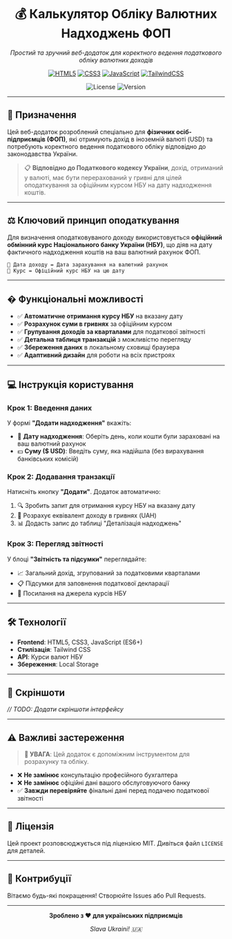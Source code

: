 <div align="center">

# 💰 Калькулятор Обліку Валютних Надходжень ФОП

*Простий та зручний веб-додаток для коректного ведення податкового обліку валютних доходів*

[![HTML5](https://img.shields.io/badge/HTML5-E34F26?style=for-the-badge&logo=html5&logoColor=white)](https://developer.mozilla.org/en-US/docs/Web/HTML)
[![CSS3](https://img.shields.io/badge/CSS3-1572B6?style=for-the-badge&logo=css3&logoColor=white)](https://developer.mozilla.org/en-US/docs/Web/CSS)
[![JavaScript](https://img.shields.io/badge/JavaScript-F7DF1E?style=for-the-badge&logo=javascript&logoColor=black)](https://developer.mozilla.org/en-US/docs/Web/JavaScript)
[![TailwindCSS](https://img.shields.io/badge/Tailwind_CSS-38B2AC?style=for-the-badge&logo=tailwind-css&logoColor=white)](https://tailwindcss.com/)

![License](https://img.shields.io/badge/License-MIT-green.svg)
![Version](https://img.shields.io/badge/Version-1.0.0-blue.svg)

---

</div>

## 🎯 Призначення

Цей веб-додаток розроблений спеціально для **фізичних осіб-підприємців (ФОП)**, які отримують дохід в іноземній валюті (USD) та потребують коректного ведення податкового обліку відповідно до законодавства України.

> 📋 **Відповідно до Податкового кодексу України**, дохід, отриманий у валюті, має бути перерахований у гривні для цілей оподаткування за офіційним курсом НБУ на дату надходження коштів.

---

## ⚖️ Ключовий принцип оподаткування

Для визначення оподатковуваного доходу використовується **офіційний обмінний курс Національного банку України (НБУ)**, що діяв на дату фактичного надходження коштів на ваш валютний рахунок ФОП.

```
📅 Дата доходу = Дата зарахування на валютний рахунок
💱 Курс = Офіційний курс НБУ на цю дату
```

---

## � Функціональні можливості

- ✅ **Автоматичне отримання курсу НБУ** на вказану дату
- ✅ **Розрахунок суми в гривнях** за офіційним курсом
- ✅ **Групування доходів за кварталами** для податкової звітності
- ✅ **Детальна таблиця транзакцій** з можливістю перегляду
- ✅ **Збереження даних** в локальному сховищі браузера
- ✅ **Адаптивний дизайн** для роботи на всіх пристроях

---

## 💻 Інструкція користування

### Крок 1: Введення даних
У формі **"Додати надходження"** вкажіть:

- 📅 **Дату надходження**: Оберіть день, коли кошти були зараховані на ваш валютний рахунок
- 💵 **Суму ($ USD)**: Введіть суму, яка надійшла (без вирахування банківських комісій)

### Крок 2: Додавання транзакції
Натисніть кнопку **"Додати"**. Додаток автоматично:

1. 🔍 Зробить запит для отримання курсу НБУ на вказану дату
2. 🧮 Розрахує еквівалент доходу в гривнях (UAH)
3. 📊 Додасть запис до таблиці "Деталізація надходжень"

### Крок 3: Перегляд звітності
У блоці **"Звітність та підсумки"** переглядайте:

- 📈 Загальний дохід, згрупований за податковими кварталами
- 📋 Підсумки для заповнення податкової декларації
- 🔗 Посилання на джерела курсів НБУ

---

## 🛠️ Технології

- **Frontend**: HTML5, CSS3, JavaScript (ES6+)
- **Стилізація**: Tailwind CSS
- **API**: Курси валют НБУ
- **Збереження**: Local Storage

---

## 📱 Скріншоти

*// TODO: Додати скріншоти інтерфейсу*

---

## ⚠️ Важливі застереження

> **🚨 УВАГА**: Цей додаток є допоміжним інструментом для розрахунку та обліку.

- ❌ **Не замінює** консультацію професійного бухгалтера
- ❌ **Не замінює** офіційні дані вашого обслуговуючого банку
- ✅ **Завжди перевіряйте** фінальні дані перед подачею податкової звітності

---

## 📄 Ліцензія

Цей проект розповсюджується під ліцензією MIT. Дивіться файл `LICENSE` для деталей.

---

## 🤝 Контрибуції

Вітаємо будь-які покращення! Створюйте Issues або Pull Requests.

---

<div align="center">

**Зроблено з ❤️ для українських підприємців**

*Slava Ukraini! 🇺🇦*

</div>